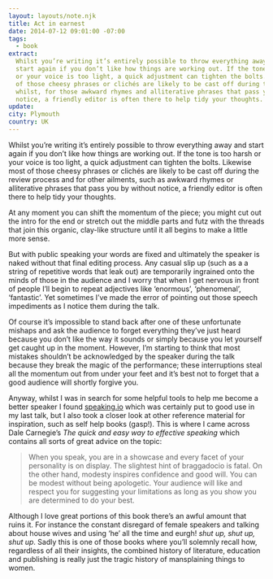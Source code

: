 ```yaml
---
layout: layouts/note.njk
title: Act in earnest
date: 2014-07-12 09:01:00 -07:00
tags:
  - book
extract:
  Whilst you’re writing it’s entirely possible to throw everything away and
  start again if you don’t like how things are working out. If the tone is too harsh
  or your voice is too light, a quick adjustment can tighten the bolts. Likewise most
  of those cheesy phrases or clichés are likely to be cast off during the review process
  whilst, for those awkward rhymes and alliterative phrases that pass you by without
  notice, a friendly editor is often there to help tidy your thoughts.
update:
city: Plymouth
country: UK
---
```


Whilst you’re writing it’s entirely possible to throw everything away and start again if you don’t like how things are working out. If the tone is too harsh or your voice is too light, a quick adjustment can tighten the bolts. Likewise most of those cheesy phrases or clichés are likely to be cast off during the review process and for other ailments, such as awkward rhymes or alliterative phrases that pass you by without notice, a friendly editor is often there to help tidy your thoughts.

At any moment you can shift the momentum of the piece; you might cut out the intro for the end or stretch out the middle parts and futz with the threads that join this organic, clay-like structure until it all begins to make a little more sense.

But with public speaking your words are fixed and ultimately the speaker is naked without that final editing process. Any casual slip up (such as a a string of repetitive words that leak out) are temporarily ingrained onto the minds of those in the audience and I worry that when I get nervous in front of people I’ll begin to repeat adjectives like ‘enormous’, ‘phenomenal’, ‘fantastic’. Yet sometimes I’ve made the error of pointing out those speech impediments as I notice them during the talk.

Of course it’s impossible to stand back after one of these unfortunate mishaps and ask the audience to forget everything they’ve just heard because you don’t like the way it sounds or simply because you let yourself get caught up in the moment. However, I’m starting to think that most mistakes shouldn’t be acknowledged by the speaker during the talk because they break the magic of the performance; these interruptions steal all the momentum out from under your feet and it’s best not to forget that a good audience will shortly forgive you.

Anyway, whilst I was in search for some helpful tools to help me become a better speaker I found [speaking.io](http://speaking.io/) which was certainly put to good use in my last talk, but I also took a closer look at other reference material for inspiration, such as self help books (gasp!). This is where I came across Dale Carnegie’s _The quick and easy way to effective speaking_ which contains all sorts of great advice on the topic:

> When you speak, you are in a showcase and every facet of your personality is on display. The slightest hint of braggadocio is fatal. On the other hand, modesty inspires confidence and good will. You can be modest without being apologetic. Your audience will like and respect you for suggesting your limitations as long as you show you are determined to do your best.

Although I love great portions of this book there’s an awful amount that ruins it. For instance the constant disregard of female speakers and talking about house wives and using ‘he’ all the time and eurgh! _shut up, shut up, shut up_. Sadly this is one of those books where you’ll solemnly recall how, regardless of all their insights, the combined history of literature, education and publishing is really just the tragic history of mansplaining things to women.
